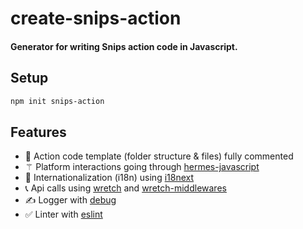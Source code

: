 # create-snips-action
#### Generator for writing Snips action code in Javascript.

## Setup

```bash
npm init snips-action
```

## Features

- 🐚 Action code template (folder structure & files) fully commented
- ⚚ Platform interactions going through [hermes-javascript](https://www.npmjs.com/package/hermes-javascript)
- 💬 Internationalization (i18n) using [i18next](https://www.i18next.com)
- 📞 Api calls using [wretch](https://github.com/elbywan/wretch) and [wretch-middlewares](https://github.com/elbywan/wretch-middlewares)
- ✍️ Logger with [debug](https://github.com/visionmedia/debug)
- ✅ Linter with [eslint](https://eslint.org/)